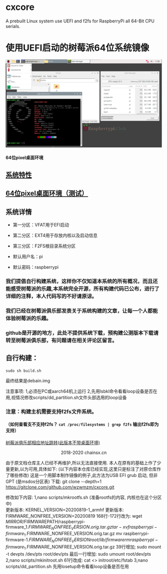 # cxcore
A prebuilt Linux system use UEFI and f2fs for RaspberryPi all 64-Bit CPU serials.

# 使用UEFI启动的树莓派64位系统镜像

![image1](https://raw.githubusercontent.com/chainsx/PIXEL64-RPI/master/img/2020020512003372.png)
#### 64位pixel桌面环境

## [系统特性](https://github.com/chainsx/cxcore/blob/master/doc/feature.md)
## [64位pixel桌面环境（测试）](https://github.com/chainsx/cxcore/blob/master/doc/about-pixeldesktop.md)

## 系统详情

* 第一分区：VFAT用于EFI启动
* 第二分区：EXT4用于存放内核以及启动信息
* 第三分区：F2FS根目录系统分区

* 默认用户名：pi
* 默认密码：raspberrypi

### 我们提倡自行构建系统，这样你不仅知道本系统的所有概况，而且还能感受树莓派的乐趣,本系统完全开源，所有构建代码已公布，进行了详细的注释，本人代码写的不好请原谅。
### 我们已经在树莓派俱乐部发表关于系统构建的文章，让每一个人都能体验树莓派的乐趣。

### github是开源的地方，此处不提供系统下载，预构建公测版本下载请转至树莓派俱乐部，有问题请在相关评论区留言。

## 自行构建：

`sudo sh build.sh`

最终结果是debain.img

注意事项:
 1,必须在PC或aarch64机上运行
 2,先用lsbkl命令看看loop设备是否在用,视情况修改scripts/dd_partition.sh文件头部选用的loop设备

### 注意：构建主机需要支持f2fs文件系统。
#### （如何查看支不支持f2fs？ `cat /proc/filesystems | grep f2fs` 输出f2fs即为支持）


[树莓派俱乐部相应地址跳转(此版本不带桌面环境)](https://raspberrypi.club/341.html)

<p align="center">2018-2020 chainsx.cn</p>

由于原文档仓库主人已经不再维护,所以无法直接使用. 本人在原有的基础上作了少量更新,以为可用,具体如下:
(以下内容本仓库已经实现,这里只是标注了对原仓库作了哪些修改)
这是一个用脚本制作镜像的例子,此方法为USB  EFI grub 启动,  但非GPT (是msdos分区表)
下载:
    git clone --depth=1 https://gitclone.com/github.com/wzwmzm/cxcore.git

修改如下内容:
  1,nano scripts/mkrootfs.sh	(准备rootfs的内容, 内核也在这个分区中)	
    更新版本:   KERNEL_VERSION=20200819-1_armhf
    更新版本:   FIRMWARE_NONFREE_VERSION=20200819
    168行-172行改为:
       wget $MIRROR/$FIRMWAREPATH/raspberrypi-firmware_1.$FIRMWARE_NONFREE_VERSION.orig.tar.gz
       tar -xvf raspberrypi-firmware_1.$FIRMWARE_NONFREE_VERSION.orig.tar.gz
       mv raspberrypi-firmware-1.$FIRMWARE_NONFREE_VERSION root/lib/firmware
       rm raspberrypi-firmware_1.$FIRMWARE_NONFREE_VERSION.orig.tar.gz
    39行增加;    sudo mount -t devpts /dev/pts root/dev/pts
    最后一行增加:  sudo umount root/dev/pts
  2,nano scripts/mkinitroot.sh
    61行改成: cat <<EOF >> initroot/etc/fstab
  3,nano scripts/dd_partition.sh
    先用losetup命令看看loop设备是否在用
